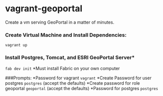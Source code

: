 vagrant-geoportal
=================

Create a vm serving GeoPortal in a matter of minutes.

### Create Virtual Machine and Install Dependencies:
``vagrant up``

### Install Postgres, Tomcat, and ESRI GeoPortal Server*
```fab dev init```
*Must install Fabric on your own computer

###Prompts:
*Password for vagrant
``vagrant``
*Create Password for user postgres
``postgres``
(accept the defaults)
*Create password for role geoportal
``geoportal``
(accept the defaults)
*Password for postgres
``postgres``